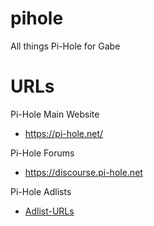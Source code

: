 # pihole
All things Pi-Hole for Gabe

# URLs
Pi-Hole Main Website
* https://pi-hole.net/

Pi-Hole Forums
* https://discourse.pi-hole.net

Pi-Hole Adlists
* [Adlist-URLs](AdlistURLs)
